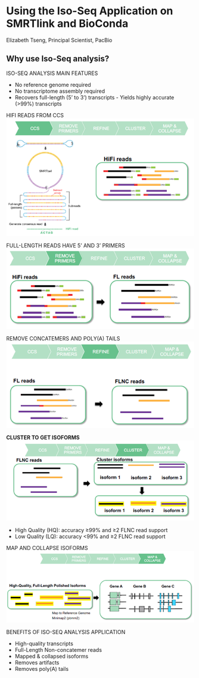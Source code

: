 # Using the Iso-Seq Application on SMRTlink and BioConda

Elizabeth Tseng, Principal Scientist, PacBio

## Why use Iso-Seq analysis?

ISO-SEQ ANALYSIS MAIN FEATURES
* No reference genome required
* No transcriptome assembly required
* Recovers full-length (5’ to 3’) transcripts - Yields highly accurate (>99%) transcripts

HIFI READS FROM CCS
![](./figures/bioconda1.PNG)

FULL-LENGTH READS HAVE 5’ AND 3’ PRIMERS
![](./figures/bioconda2.PNG)

REMOVE CONCATEMERS AND POLY(A) TAILS
![](./figures/bioconda3.PNG)

**CLUSTER TO GET ISOFORMS**
![](./figures/bioconda4.PNG)
* High Quality (HQ):
accuracy ≥99% and ≥2 FLNC read support
* Low Quality (LQ):
accuracy <99% and ≥2 FLNC read support

MAP AND COLLAPSE ISOFORMS
![](./figures/bioconda5.PNG)

BENEFITS OF ISO-SEQ ANALYSIS APPLICATION
* High-quality transcripts
* Full-Length Non-concatemer reads
* Mapped & collapsed isoforms
* Removes artifacts
* Removes poly(A) tails
